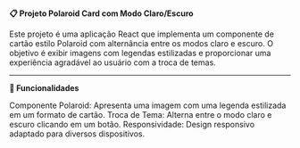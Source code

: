 **📋 Projeto Polaroid Card com Modo Claro/Escuro**

Este projeto é uma aplicação React que implementa um componente de cartão estilo Polaroid com alternância entre os modos claro e escuro. O objetivo é exibir imagens com legendas estilizadas e proporcionar uma experiência agradável ao usuário com a troca de temas.
______________________________________________________________________________________________________________________________________________________________________________________________________________________________________________________________________________

**🚀 Funcionalidades**

Componente Polaroid: Apresenta uma imagem com uma legenda estilizada em um formato de cartão.
Troca de Tema: Alterna entre o modo claro e escuro clicando em um botão.
Responsividade: Design responsivo adaptado para diversos dispositivos.

